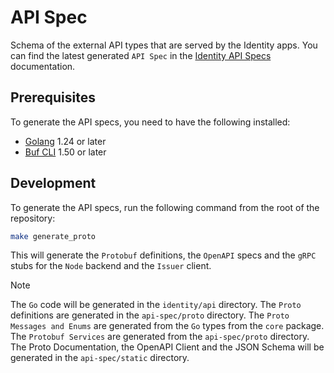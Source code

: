 # API Spec

Schema of the external API types that are served by the Identity apps.
You can find the latest generated `API Spec` in the [Identity API Specs](https://spec.identity.agntcy.org) documentation.

## Prerequisites

To generate the API specs, you need to have the following installed:

- [Golang](https://go.dev/doc/install) 1.24 or later
- [Buf CLI](https://buf.build/docs/installation) 1.50 or later

## Development

To generate the API specs, run the following command from the root of the repository:

```bash
make generate_proto
```

This will generate the `Protobuf` definitions, the `OpenAPI` specs and the `gRPC` stubs for the `Node` backend and the `Issuer` client.

> [!NOTE]
> The `Go` code will be generated in the `identity/api` directory.
> The `Proto` definitions are generated in the `api-spec/proto` directory.
> The `Proto Messages and Enums` are generated from the `Go` types from the `core` package.
> The `Protobuf Services` are generated from the `api-spec/proto` directory.
> The Proto Documentation, the OpenAPI Client and the JSON Schema will be generated in the `api-spec/static` directory.
